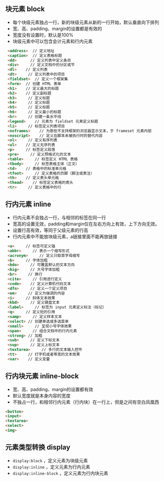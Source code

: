 ## 块元素 block
- 每个块级元素独占一行，新的块级元素从新的一行开始，默认垂直向下排列
- 宽、高、padding、margin的设置都是有效的
- 宽度没有设置时，默认是100%
- 块级元素中可以包含会计元素和行内元素

```html
 <address>  // 定义地址 
 <caption>  // 定义表格标题 
 <dd>      // 定义列表中定义条目 
 <div>     // 定义文档中的分区或节 
 <dl>    // 定义列表 
 <dt>     // 定义列表中的项目 
 <fieldset>  // 定义一个框架集 
 <form>  // 创建 HTML 表单 
 <h1>    // 定义最大的标题
 <h2>    // 定义副标题
 <h3>     // 定义标题
 <h4>     // 定义标题
 <h5>     // 定义标题
 <h6>     // 定义最小的标题
 <hr>     // 创建一条水平线
 <legend>    // 元素为 fieldset 元素定义标题
 <li>     // 标签定义列表项目
 <noframes>    // 为那些不支持框架的浏览器显示文本，于 frameset 元素内部
 <noscript>    // 定义在脚本未被执行时的替代内容
 <ol>     // 定义有序列表
 <ul>    // 定义无序列表
 <p>     // 标签定义段落
 <pre>     // 定义预格式化的文本
 <table>     // 标签定义 HTML 表格
 <tbody>     // 标签表格主体（正文）
 <td>    // 表格中的标准单元格
 <tfoot>     // 定义表格的页脚（脚注或表注）
 <th>    // 定义表头单元格
 <thead>    // 标签定义表格的表头
 <tr>     // 定义表格中的行

```

## 行内元素 inline
- 行内元素不会独占一行，与相邻的标签在同一行
- 宽高的设置无效，padding和margin仅在左右方向上有效，上下方向无效。
- 设置行高有效，等同于父级元素的行高
- 行内元素中不能放块级元素，a链接里面不能再放链接

```html
 <a>     // 标签可定义锚 
 <abbr>     // 表示一个缩写形式 
 <acronym>     // 定义只取首字母缩写 
 <b>     // 字体加粗 
 <bdo>     // 可覆盖默认的文本方向 
 <big>     // 大号字体加粗 
 <br>     // 换行 
 <cite>     // 引用进行定义 
 <code>    // 定义计算机代码文本
 <dfn>     // 定义一个定义项目
 <em>     // 定义为强调的内容
 <i>     // 斜体文本效果
 <kbd>     // 定义键盘文本
 <label>     // 标签为 input 元素定义标注（标记）
 <q>     // 定义短的引用
 <samp>     // 定义样本文本
 <select> // 创建单选或多选菜单
 <small>     // 呈现小号字体效果
 <span>     // 组合文档中的行内元素
 <strong> // 加粗
 <sub>     // 定义下标文本
 <sup>     // 定义上标文本
 <textarea>     // 多行的文本输入控件
 <tt>     // 打字机或者等宽的文本效果
 <var>    // 定义变量

```

## 行内块元素 inline-block
- 宽、高、padding、margin的设置都有效
- 默认宽度就是本身内容的宽度
- 不独占一行，和相邻行内元素（行内块）在一行上，但是之间有空白凤凰西

```html
<button> 
<input>   
<textarea> 
<select> 
<img>
```

## 元素类型转换 display
- `display:block` ，定义元素为块级元素
- `display:inline` ，定义元素为行内元素
- `display:inline-block` ，定义元素为行内块元素